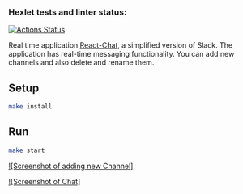 ### Hexlet tests and linter status:

[![Actions Status](https://github.com/IvanMogilevskiy/frontend-project-12/workflows/hexlet-check/badge.svg)](https://github.com/IvanMogilevskiy/frontend-project-12/actions)

Real time application [React-Chat](https://real-time-chat-production.up.railway.app/login), a simplified version of Slack.
The application has real-time messaging functionality. You can add new channels and also delete and rename them.

## Setup

```sh
make install
```
## Run

```sh
make start
```


[![Screenshot of adding new Channel]](./src/components/images/screenShotAddChannel.png)

[![Screenshot of Chat]](./src/components/images/screenShotChat.png)